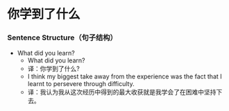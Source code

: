 # 你学到了什么

### Sentence Structure（句子结构）

- What did you learn?
  - What did you learn?
  - 译：你学到了什么?
  - I think my biggest take away from the experience was the fact that I learnt to persevere through difficulty.
  - 译：我认为我从这次经历中得到的最大收获就是我学会了在困难中坚持下去。
